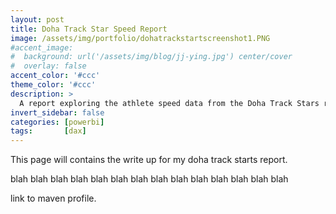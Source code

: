 ```yaml
---
layout: post
title: Doha Track Star Speed Report
image: /assets/img/portfolio/dohatrackstartscreenshot1.PNG
#accent_image: 
#  background: url('/assets/img/blog/jj-ying.jpg') center/cover
#  overlay: false
accent_color: '#ccc'
theme_color: '#ccc'
description: >
  A report exploring the athlete speed data from the Doha Track Stars running group.
invert_sidebar: false
categories: [powerbi]
tags:       [dax]
---
```


This page will contains the write up for my doha track starts report.

blah blah blah blah blah blah blah blah blah blah blah blah blah blah 


link to maven profile.
